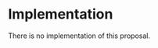 Implementation
==============
<!-- If there is an exploratory/reference implementation of the proposal available, describe it
     in this document.
-->

There is no implementation of this proposal.